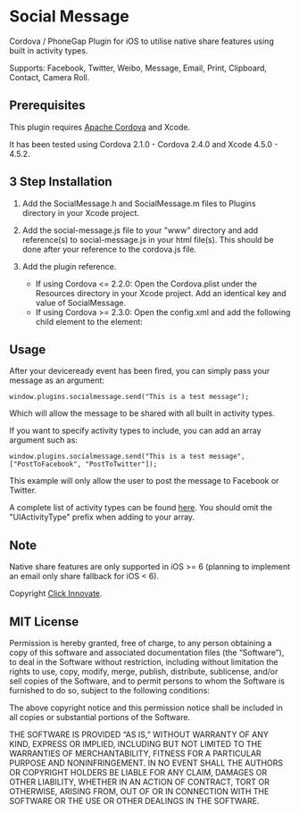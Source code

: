 Social Message
==============

Cordova / PhoneGap Plugin for iOS to utilise native share features using built in activity types.

Supports: Facebook, Twitter, Weibo, Message, Email, Print, Clipboard, Contact, Camera Roll.


## Prerequisites

This plugin requires [Apache Cordova](http://incubator.apache.org/cordova/) and Xcode.

It has been tested using Cordova 2.1.0 - Cordova 2.4.0 and Xcode 4.5.0 - 4.5.2.


## 3 Step Installation

1. Add the SocialMessage.h and SocialMessage.m files to Plugins directory in your Xcode project.

2. Add the social-message.js file to your "www" directory and add reference(s) to social-message.js in your html file(s). This should be done after your reference to the cordova.js file.

3. Add the plugin reference.
	- If using Cordova <= 2.2.0: Open the Cordova.plist under the Resources directory in your Xcode project. Add an identical key and value of SocialMessage.
	- If using Cordova >= 2.3.0: Open the config.xml and add the following child element to the <plugins> element:

	<plugin name="SocialMessage" value="SocialMessage" />


## Usage

After your deviceready event has been fired, you can simply pass your message as an argument:

	window.plugins.socialmessage.send("This is a test message");

Which will allow the message to be shared with all built in activity types.

If you want to specify activity types to include, you can add an array argument such as:

	window.plugins.socialmessage.send("This is a test message", ["PostToFacebook", "PostToTwitter"]);
	
This example will only allow the user to post the message to Facebook or Twitter.

A complete list of activity types can be found [here](http://developer.apple.com/library/ios/#documentation/UIKit/Reference/UIActivity_Class/Reference/Reference.html#//apple_ref/occ/cl/UIActivity). You should omit the "UIActivityType" prefix when adding to your array.


## Note

Native share features are only supported in iOS >= 6 (planning to implement an email only share fallback for iOS < 6).

Copyright [Click Innovate](http://www.clickinnovate.com/).


## MIT License

Permission is hereby granted, free of charge, to any person obtaining a copy of this software and associated documentation files (the “Software”), to deal in the Software without restriction, including without limitation the rights to use, copy, modify, merge, publish, distribute, sublicense, and/or sell copies of the Software, and to permit persons to whom the Software is furnished to do so, subject to the following conditions:

The above copyright notice and this permission notice shall be included in all copies or substantial portions of the Software.

THE SOFTWARE IS PROVIDED “AS IS,” WITHOUT WARRANTY OF ANY KIND, EXPRESS OR IMPLIED, INCLUDING BUT NOT LIMITED TO THE WARRANTIES OF MERCHANTABILITY, FITNESS FOR A PARTICULAR PURPOSE AND NONINFRINGEMENT. IN NO EVENT SHALL THE AUTHORS OR COPYRIGHT HOLDERS BE LIABLE FOR ANY CLAIM, DAMAGES OR OTHER LIABILITY, WHETHER IN AN ACTION OF CONTRACT, TORT OR OTHERWISE, ARISING FROM, OUT OF OR IN CONNECTION WITH THE SOFTWARE OR THE USE OR OTHER DEALINGS IN THE SOFTWARE.